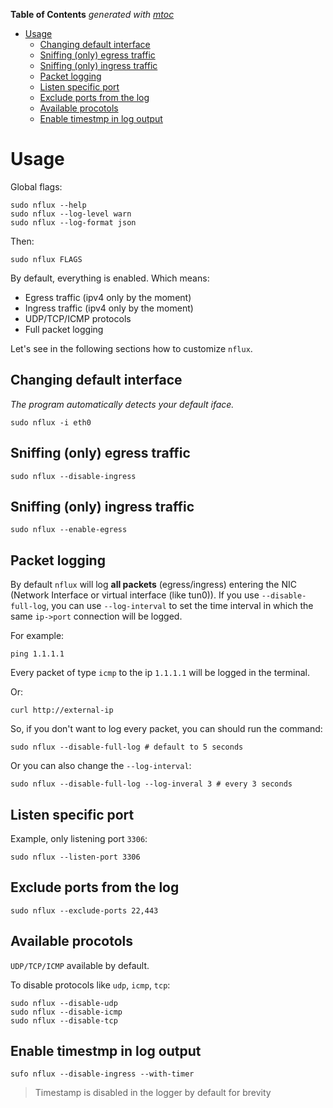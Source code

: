 <!-- START OF TOC !DO NOT EDIT THIS CONTENT MANUALLY-->
**Table of Contents**  *generated with [mtoc](https://github.com/containerscrew/mtoc)*
- [Usage](#usage)
  - [Changing default interface](#changing-default-interface)
  - [Sniffing (only) egress traffic](#sniffing-only-egress-traffic)
  - [Sniffing (only) ingress traffic](#sniffing-only-ingress-traffic)
  - [Packet logging](#packet-logging)
  - [Listen specific port](#listen-specific-port)
  - [Exclude ports from the log](#exclude-ports-from-the-log)
  - [Available procotols](#available-procotols)
  - [Enable timestmp in log output](#enable-timestmp-in-log-output)
<!-- END OF TOC -->
# Usage

Global flags:

```shell
sudo nflux --help
sudo nflux --log-level warn
sudo nflux --log-format json
```

Then:

```shell
sudo nflux FLAGS
```

By default, everything is enabled. Which means:

- Egress traffic (ipv4 only by the moment)
- Ingress traffic (ipv4 only by the moment)
- UDP/TCP/ICMP protocols
- Full packet logging

Let's see in the following sections how to customize `nflux`.

## Changing default interface

_The program automatically detects your default iface._

```shell
sudo nflux -i eth0
```

## Sniffing (only) egress traffic

```shell
sudo nflux --disable-ingress
```

## Sniffing (only) ingress traffic

```shell
sudo nflux --enable-egress
```

## Packet logging

By default `nflux` will log **all packets** (egress/ingress) entering the NIC (Network Interface or virtual interface (like tun0)). If you use `--disable-full-log`, you can use `--log-interval` to set the time interval in which the same `ip->port` connection will be logged.

For example:

```shell
ping 1.1.1.1
```

Every packet of type `icmp` to the ip `1.1.1.1` will be logged in the terminal.

Or:

```shell
curl http://external-ip
```

So, if you don't want to log every packet, you can should run the command:

```shell
sudo nflux --disable-full-log # default to 5 seconds
```

Or you can also change the `--log-interval`:

```shell
sudo nflux --disable-full-log --log-inveral 3 # every 3 seconds
```

## Listen specific port

Example, only listening port `3306`:

```shell
sudo nflux --listen-port 3306
```

## Exclude ports from the log

```shell
sudo nflux --exclude-ports 22,443
```

## Available procotols

`UDP/TCP/ICMP` available by default.

To disable protocols like `udp`, `icmp`, `tcp`:

```shell
sudo nflux --disable-udp
sudo nflux --disable-icmp
sudo nflux --disable-tcp
```

## Enable timestmp in log output

```shell
sufo nflux --disable-ingress --with-timer
```

> Timestamp is disabled in the logger by default for brevity
